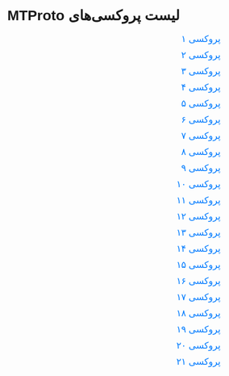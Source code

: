 <!DOCTYPE html>
<html>
<head>
    <title>لیست پروکسی‌های MTProto</title>
    <meta charset="UTF-8">
    <meta name="viewport" content="width=device-width, initial-scale=1.0">
    <style>
        body { font-family: Arial, sans-serif; direction: rtl; padding: 20px; }
        h1 { text-align: center; }
        ul { list-style: none; padding: 0; }
        li { margin: 10px 0; }
        a { text-decoration: none; color: #007bff; font-size: 18px; }
        a:hover { text-decoration: underline; }
    </style>
</head>
<body>
    <h1>لیست پروکسی‌های MTProto</h1>
    <ul>
        <li><a href="intent://proxy?server=sadra.mygrade.ir&port=443&secret=ee1603010200010001fc030386e24c3add6d656469612e737465616d706f77657265642e636f6d#Intent;scheme=tg;package=org.telegram.messenger;end">پروکسی ۱</a></li>
        <li><a href="intent://proxy?server=silvermantain.cinere.info&port=443&secret=7hYDAQIAAQAB_AMDhuJMOt1tZWRpYS5zdGVhbXBvd2VyZWQuY29t#Intent;scheme=tg;package=org.telegram.messenger;end">پروکسی ۲</a></li>
        <li><a href="intent://proxy?server=sebro.sheshko.info&port=443&secret=ee1603010200010001fc030386e24c3add6d656469612e737465616d706f77657265642e636f6d#Intent;scheme=tg;package=org.telegram.messenger;end">پروکسی ۳</a></li>
        <li><a href="intent://proxy?server=daem.fsaremi.info&port=443&secret=7hYDAQIAAQAB_AMDhuJMOt1tZWRpYS5zdGVhbXBvd2VyZWQuY29t#Intent;scheme=tg;package=org.telegram.messenger;end">پروکسی ۴</a></li>
        <li><a href="intent://proxy?server=daem.fsaremi.info&port=443&secret=ee1603010200010001fc030386e24c3add6d656469612e737465616d706f77657265642e636f6d#Intent;scheme=tg;package=org.telegram.messenger;end">پروکسی ۵</a></li>
        <li><a href="intent://proxy?server=algortim.sayaair.ir&port=443&secret=ee1603010200010001fc030386e24c3add6d656469612e737465616d706f77657265642e636f6d#Intent;scheme=tg;package=org.telegram.messenger;end">پروکسی ۶</a></li>
        <li><a href="intent://proxy?server=leveldaemi.fiziotr.info&port=443&secret=7hYDAQIAAQAB_AMDhuJMOt1tZWRpYS5zdGVhbXBvd2VyZWQuY29t#Intent;scheme=tg;package=org.telegram.messenger;end">پروکسی ۷</a></li>
        <li><a href="intent://proxy?server=wait.fiziotr.info&port=443&secret=7hYDAQIAAQAB_AMDhuJMOt1tZWRpYS5zdGVhbXBvd2VyZWQuY29t#Intent;scheme=tg;package=org.telegram.messenger;end">پروکسی ۸</a></li>
        <li><a href="intent://proxy?server=syczleck.itemag.ir&port=443&secret=7hYDAQIAAQAB_AMDhuJMOt1tZWRpYS5zdGVhbXBvd2VyZWQuY29t#Intent;scheme=tg;package=org.telegram.messenger;end">پروکسی ۹</a></li>
        <li><a href="intent://proxy?server=leveldaemi.fiziotr.info&port=443&secret=ee1603010200010001fc030386e24c3add6d656469612e737465616d706f77657265642e636f6d#Intent;scheme=tg;package=org.telegram.messenger;end">پروکسی ۱۰</a></li>
        <li><a href="intent://proxy?server=halftime.parsintalk.ir&port=443&secret=7hYDAQIAAQAB_AMDhuJMOt1tZWRpYS5zdGVhbXBvd2VyZWQuY29t#Intent;scheme=tg;package=org.telegram.messenger;end">پروکسی ۱۱</a></li>
        <li><a href="intent://proxy?server=sadra.mygrade.ir&port=443&secret=7hYDAQIAAQAB_AMDhuJMOt1tZWRpYS5zdGVhbXBvd2VyZWQuY29t#Intent;scheme=tg;package=org.telegram.messenger;end">پروکسی ۱۲</a></li>
        <li><a href="intent://proxy?server=algortim.sayaair.ir&port=443&secret=7hYDAQIAAQAB_AMDhuJMOt1tZWRpYS5zdGVhbXBvd2VyZWQuY29t#Intent;scheme=tg;package=org.telegram.messenger;end">پروکسی ۱۳</a></li>
        <li><a href="intent://proxy?server=aval.fsaremi.info&port=443&secret=ee1603010200010001fc030386e24c3add6d656469612e737465616d706f77657265642e636f6d#Intent;scheme=tg;package=org.telegram.messenger;end">پروکسی ۱۴</a></li>
        <li><a href="intent://proxy?server=syczleck.itemag.ir&port=443&secret=ee1603010200010001fc030386e24c3add6d656469612e737465616d706f77657265642e636f6d#Intent;scheme=tg;package=org.telegram.messenger;end">پروکسی ۱۵</a></li>
        <li><a href="intent://proxy?server=response.cinere.info&port=443&secret=7hYDAQIAAQAB_AMDhuJMOt1tZWRpYS5zdGVhbXBvd2VyZWQuY29t#Intent;scheme=tg;package=org.telegram.messenger;end">پروکسی ۱۶</a></li>
        <li><a href="intent://proxy?server=halftime.parsintalk.ir&port=443&secret=ee1603010200010001fc030386e24c3add6d656469612e737465616d706f77657265642e636f6d#Intent;scheme=tg;package=org.telegram.messenger;end">پروکسی ۱۷</a></li>
        <li><a href="intent://proxy?server=aval.fsaremi.info&port=443&secret=7hYDAQIAAQAB_AMDhuJMOt1tZWRpYS5zdGVhbXBvd2VyZWQuY29t#Intent;scheme=tg;package=org.telegram.messenger;end">پروکسی ۱۸</a></li>
        <li><a href="intent://proxy?server=wait.fiziotr.info&port=443&secret=ee1603010200010001fc030386e24c3add6d656469612e737465616d706f77657265642e636f6d#Intent;scheme=tg;package=org.telegram.messenger;end">پروکسی ۱۹</a></li>
        <li><a href="intent://proxy?server=response.cinere.info&port=443&secret=ee1603010200010001fc030386e24c3add6d656469612e737465616d706f77657265642e636f6d#Intent;scheme=tg;package=org.telegram.messenger;end">پروکسی ۲۰</a></li>
        <li><a href="intent://proxy?server=silvermantain.cinere.info&port=443&secret=ee1603010200010001fc030386e24c3add6d656469612e737465616d706f77657265642e636f6d#Intent;scheme=tg;package=org.telegram.messenger;end">پروکسی ۲۱</a></li>
    </ul>
</body>
</html>
